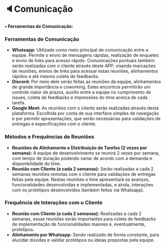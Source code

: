 # 🔈Comunicação

**• Ferramentas de Comunicação:**

### Ferramentas de Comunicação

- **Whatsapp:** Utilizado como meio principal de comunicação entre a equipe. Permite o envio de mensagens rápidas, realização de enquetes e envio de links para acesso rápido. Comunicações pontuais também serão realizadas com o cliente através deste APP, visando marcações de reuniões, envios de links para acessar estas reuniões, alinhamentos rápidos e até mesmo coleta de feedbacks.
- **Discord:** Por meio dele serão feitas as reuniões da equipe, alinhamentos de grande importância e coworking. Estes encontros permitirão um controle maior de prazos, auxílio entre a equipe no cumprimento de issues, coleta de feedbacks e impressões do time acerca de cada tarefa.
- **Google Meet:** As reuniões com o cliente serão realizadas através desta plataforma. Escolhida por conta de sua interface simples de navegação e por permitir apresentações, que serão necessárias para validações de entregas e especificações com o cliente.

### Métodos e Frequências de Reuniões

- **Reuniões de Alinhamento e Distribuição de Tarefas (2 vezes por semana):** A equipe de desenvolvimento se reunirá 2 vezes por semana, com tempo de duração podendo variar de acordo com a demanda e disponibilidade do time.
- **Reunião com Cliente (a cada 2 semanas):** Serão realizadas a cada 2 semanas reuniões remotas com o cliente para validações de entregas feitas pela equipe. Nestas reuniões o time apresentará os avanços, funcionalidades desenvolvidas e implementadas, e ainda, interações com os protótipos desenvolvidos (também feitos via Whatsapp).

### Frequência de Interações com o Cliente

- **Reunião com Cliente (a cada 2 semanas):** Realizadas a cada 2 semanas, essas reuniões serão importantes para coleta de feedbacks de implementação de funcionalidades maiores e, eventualmente, protótipos.
- **Alinhamento por Whatsapp:** Sendo realizado de forma constante, para elucidar dúvidas e validar protótipos ou ideias propostas pela equipe.